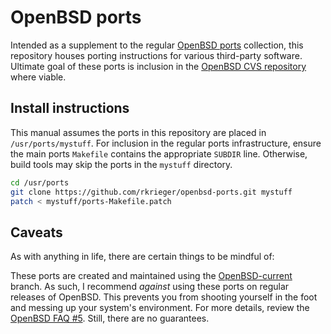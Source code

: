 # OpenBSD ports

Intended as a supplement to the regular [OpenBSD ports][portshb] collection, this repository houses porting instructions for various third-party software. Ultimate goal of these ports is inclusion in the [OpenBSD CVS repository][portscvs] where viable.

## Install instructions

This manual assumes the ports in this repository are placed in `/usr/ports/mystuff`. For inclusion in the regular ports infrastructure, ensure the main ports `Makefile` contains the appropriate `SUBDIR` line. Otherwise, build tools may skip the ports in the `mystuff` directory.

```bash
cd /usr/ports
git clone https://github.com/rkrieger/openbsd-ports.git mystuff
patch < mystuff/ports-Makefile.patch
```

## Caveats

As with anything in life, there are certain things to be mindful of:

These ports are created and maintained using the  [OpenBSD-current][faqcurrent] branch. As such, I recommend *against* using these ports on regular releases of OpenBSD. This prevents you from shooting yourself in the foot and messing up your system's environment. For more details, review the [OpenBSD FAQ #5][faq5]. Still, there are no guarantees.



[faqcurrent]: http://www.openbsd.org/faq/current.html "Tracking OpenBSD-current"
[faq5]: http://www.openbsd.org/faq/faq5.html#BldGetSrc "FAQ 5 - Building the System from Source"
[ports7]: http://www.openbsd.org/cgi-bin/man.cgi?query=ports&sektion=7 "ports(7) man page"
[portscvs]: http://www.openbsd.org/cgi-bin/cvsweb/ports "OpenBSD CVS tree: ports"
[portshb]: http://www.openbsd.org/faq/ports/index.html "OpenBSD Porter's Handbook"
[portshb-guide]: http://www.openbsd.org/faq/ports/guide.html "OpenBSD porting guide"
